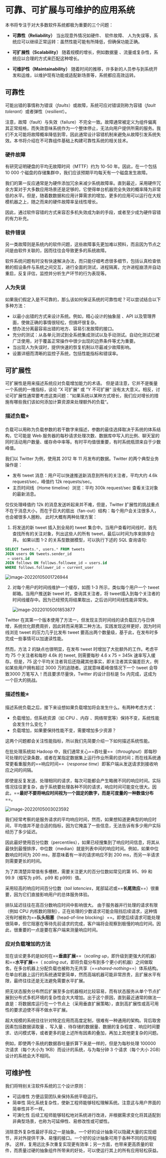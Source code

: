# 可靠、可扩展与可维护的应用系统

 本书将专注于对大多数软件系统都极为重要的三个问题：

* **可靠性（Reliability）**
  当出现意外情况如硬件、 软件故障、 人为失误等，系统应可以继续正常运转：虽然性能可能有所降低，但确保功能正确。 

* **可扩展性（Scalability）**
  随着规模的增长，例如数据量 、流量或复杂性，系统应以合理的方式来匹配这种增长。

* **可维护性（Maintainability）**
  随着时间的推移，许多新的人员参与到系统开发和运维，以维护现有功能或适配新场景等，系统都应高效运转。

## 可靠性

可能出错的事情称为错误（*faults*）或故障，系统可应对错误则称为容错（*fault tolerant*）或者弹性（*resilient*）。

注意，故障（fault）与失效（failure）不完全一致。故障通常被定义为组件偏离其正常规格，而失效意味系统作为一个整体停止，无法向用户提供所需的服务。我们不太可能将故障概率降低到零，因此通常设计容错机制来避免从故障引发系统失效。本书将介绍在不可靠组件基础上构建可靠性系统的相关技术。

### 硬件故障

有研究证明硬盘的平均无故障时间（MTTF）约为 10-50 年。因此，在一个包括 10 000 个磁盘的存储集群中，我们应该预期平均每天有一个磁盘发生故障。

我们的第一反应通常是为硬件添加冗余来减少系统故障率。直到最近，采用硬件冗余方案对于大多数应用场景还是足够的，它使得单台机器完全失效的概率降为非常低的水平。但是，随着数数据和应用计算需求的增加，更多的应用可以运行在大规模机器之上，随之而来的硬件故障率呈线性增长。

因此，通过软件容错的方式来容忍多机失效成为新的手段，或者至少成为硬件容错的有力补充。 

### 软件错误

另一类故障则是系统内的软件问题，这些故障事先更加难以预料，而且因为节点之间是由软件关联的，因而往往会导致更多的系统故障。

软件系统问题有时没有快速解决办法，而只能仔细考虑很多细节，包括认真检查依赖的假设条件与系统之间交互，进行全面的测试，进程隔离，允许进程崩溃并自动重启，反复评估，监控并分析生产环节的行为表现等。 

### 人为失误

如果我们假定入是不可靠的，那么该如何保证系统的可靠性呢？可以尝试结合以下多种方法：

* 以最小出错的方式来设计系统。例如，精心设计的抽象层 、API 以及管理界面，使做正确的事情很轻松，但搞坏很复杂。
* 想办法分离最容易出错的地方、容易引发故障的接口。
* 充分的测试：从各单元测试到全系统集成测试以及手动测试。自动化测试已被广泛使用，对于覆盖正常操作中很少出现的边界条件等尤为重要。
* 当出现人为失误时，提供快速的恢复机制以尽最减少故障影响。
* 设置详细而清晰的监控子系统，包括性能指标和错误率。

## 可扩展性

可扩展性是用来描述系统应对负载增加能力的术语。 但是请注意，它并不是衡量一个系统的一维指标，谈论 ”X 可扩展“ 或 ”Y 不可扩展“ 没有太大意义。相反，讨论可扩展性通常要考虑这类问题：”如果系统以某种方式增长，我们应对增长的措施有哪些我们该如何添加计算资源来处理额外的负载“。

### 描述负载⭐

负载可以用称为负载参数的若干数字来描述，参数的最佳选择取决于系统的体系结构，它可能是 Web 服务器的每秒请求处理次数、数据库中写入的比例、聊天室的同时活动用户数量、缓存命中率等。有时平均值很重要，有时系统瓶颈来自于少数峰值。

我们以 Twitter 为例，使用其 2012 年 11 月发布的数据。Twitter 的两个典型业务操作是：

* 发布 tweet 消息：用户可以快速推送新消息到所有的关注者，平均大约 4.6k request/sec，峰值约 12k requests/sec。
* 主页时间线（Home timeline）浏览：平均 300k request/sec 查看关注对象的最新消息。

仅仅处理峰值约 12k 的消息发送听起来并不难，但是，Twitter 扩展性的挑战重点不在于消息大小，而在于巨大的扇出（fan-out）结构：每个用户会关注很多人， 也会被很多人圈粉。 此时大概有两种处理方案：

1. 将发送的新 tweet 插入到全局的 tweet 集合中。当用户查看时间线时，首先查找所有的关注对象，列出这些人的所有 tweet，最后以时间为序来排序合并。 如果以图 1-2 的关系型数据模型，可以执行下述的 SQL 查询语句:

```sql
SELECT tweets.*, users.* FROM tweets
JOIN users ON tweets.sender_id
 = users.id
JOIN follows ON follows.followee_id = users.id
WHERE follows.follower_id = current_user
```

![image-20220105001726944](https://littleneko.oss-cn-beijing.aliyuncs.com/img/image-20220105001726944.png)

2. 对每个用户的时间线维护一个缓存，如图 1-3 所示，类似每个用户一个 tweet 邮箱。当用户推送新 tweet 时，查询其关注者，将 tweet插入到每个关注者的时间线缓存中。因为已经预先将结果取出，之后访问时间线性能非常快。

   ![image-20220105001853877](https://littleneko.oss-cn-beijing.aliyuncs.com/img/image-20220105001853877.png)

Twitter 在其第一个版本使用了方法一，但发现主页时间线的读负载压力与日俱增，系统优化颇费周折，因此转而采用第二种方法。实践发现这样更好，因为时间线浏览 tweet 的压力几乎比发布 tweet 要高出两个数量级，基于此，在发布时多完成一些事情可以加速读性能。

然而，方法 2 的缺点也很明显，在发布 tweet 时增加了大批额外的工作。考虑平均 75 个关注者和每秒 4.6k 的 tweet, 则需要每秒 4.6 x 75 = 345k 速率写入缓存。但是，75 这个平均关注者背后还隐藏其他事实，即关注者其实偏差巨大，例如某些用户拥有超过 3000 万的追随者。这就意味着峰值情况下一个 tweet 会导致3000 万笔写入！而且要求尽量快，Twitter 的设计目标是 5s 内完成，这成为一个巨大的挑战。

### 描述性能⭐

描述系统负载之后，接下来设想如果负载增加将会发生什么。有两种考虑方式：

* 负载增加，但系统资源（如 CPU 、内存 、网络带宽等）保持不变，系统性能会发生什么变化？
* 负载增加，如果要保持性能不变，需要增加多少资源？

这两个问题都会关注性能指标，所以我们先简要介绍一下如何描述系统性能。

在批处理系统如 Hadoop 中，我们通常关心==吞吐量==（*throughput*）即每秒可处理的记录条数，或者在某指定数据集上运行作业所需的总时间；而在线系统通常更看重服务的==响应时间==（*response time*）即客户端从发送请求到接收响应之间的间隔。

即使是反复发送、处理相同的请求，每次可能都会产生略微不同的响应时间。实际情况往往更复杂，由于系统要处理各种不同的请求，响应时间可能变化很大。因此，==**最好不要将响应时间视为一个固定的数字，而是可度量的一种数值分布**==。

![image-20220105003023592](https://littleneko.oss-cn-beijing.aliyuncs.com/img/image-20220105003023592.png)

我们经常考察的是服务请求的平均响应时间，然而，如果想知道更典型的响应时间，平均值并不是合适的指标，因为它掩盖了一些信息，无法告诉有多少用户实际经历了多少延迟。

因此最好使用百分位数（percentiles），如果已经搜集到了响应时间信息，将其从最快到最慢排序，中位数（median）就是列表中间的响应时间。例如，如果中位数响应时间为 200 ms，那意味着有一半的请求响应不到 200 ms，而另一半请求则需要更长的时间。

为了弄清楚异常值有多槽糕，需要关注更大的百分位数如常见的第 95、99 和 99.9（缩写为 p95、p99 和 p999）值。 

采用较高的响应时间百分位数（*tail latencies*，尾部延迟或==**长尾效应**==）很重要，因为它们直接影响用户的总体服务体验。

排队延迟往往在高百分数响应时间中影响很大。 由于服务器并行处理的请求有限（例如 CPU 内核数的限制），正在处理的少数请求可能会阻挡后续请求，这种情况有时被称为==**队头阻塞**（head-of-line blocking）==。即使后续请求可能处理很简单，但它阻塞在等待先前请求的完成，客户端将会观察到极慢的响应时间。因此，很重要的一点是要在客户端来测量响应时间。

### 应对负载增加的方法

现在谈论更多的是如何在==**垂直扩展**==（*scaling up*，即升级到更强大的机器）和==**水平扩展**==（ *scaling out*，即将负载分布到多个更小的机器）之间做取舍。在多台机器上分配负载也被称为无共享（==*shared-nothing*==）体系结构。在单台机器上运行的系统通常更简单，然而高端机器可能非常昂贵，且扩展水平有限，最终往往还是无法避免需要水平扩展。 

把无状态服务分布然后扩展至多台机器相对比较容易，而有状态服务从单个节点扩展到分布式多机环境的复杂性会大大增加。出于这个原因，直到最近通常的做法一直是：将数据库运行在一个节点上（采用垂直扩展策略），直到高扩展性或高可用性的要求迫使不得不做水平扩展。

超大规模的系统往往针对特定应用而高度定制，很难有一种通用的架构。背后取舍因素包括数据读取量 、写入量 、待存储的数据量、数据的复杂程度 、响应时间要求、访问模式等，或者更多的是上述所有因素的叠加，再加上其他更复杂的问题。

例如，即使两个系统的数据吞吐量折算下来是一样的，但是为每秒处理 100000 次请求（每个大小为 1KB）而设计的系统，与为每分钟 3 个请求（每个大小 2GB）设计的系统会大不相同。

## 可维护性

我们将特别关注软件系统的三个设计原则：

* 可运维性
  方便运营团队来保持系统平稳运行。
* 简单性
  简化系统复杂性，使新工程师能够轻松理解系统。注意这与用户界面的简单性并不一样。
* 可演化性
  后续工程师能够轻松地对系统进行改进，并根据需求变化将其适配到非典型场景，也称为可延伸性、易修改性或可塑性。

消除意外复杂性最好手段之一是抽象。一个好的设计抽象可以隐藏大量的实现细节，并对外提供干净、易懂的接口。一个好的设计抽象可用于各种不同的应用程序。 这样，复用远比多次重复实现更有效率；另一方面，也带来更高质量的软件，而质量过硬的抽象组件所带来的好处，可以使运行其上的所有应用轻松获益。
